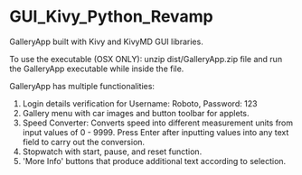 # GUI_Kivy_Python_Revamp
GalleryApp built with Kivy and KivyMD GUI libraries.

To use the executable (OSX ONLY): unzip dist/GalleryApp.zip file and run the GalleryApp executable while inside the file.

GalleryApp has multiple functionalities:
1) Login details verification for Username: Roboto, Password: 123
2) Gallery menu with car images and button toolbar for applets.
3) Speed Converter: Converts speed into different measurement units from input values of 0 - 9999. Press Enter after inputting values into any text field to carry out the conversion.
4) Stopwatch with start, pause, and reset function.
5) 'More Info' buttons that produce additional text according to selection.
